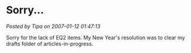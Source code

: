 # Sorry...

*Posted by Tipa on 2007-01-12 01:47:13*

Sorry for the lack of EQ2 items. My New Year's resolution was to clear my drafts folder of articles-in-progress.
